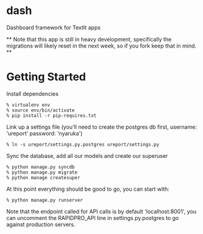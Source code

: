 dash 
====

Dashboard framework for TextIt apps

** Note that this app is still in heavy development, specifically the migrations will likely reset in the next week, so if you fork keep that in mind. **

Getting Started
================

Install dependencies
```
% virtualenv env
% source env/bin/activate
% pip install -r pip-requires.txt
```

Link up a settings file (you'll need to create the postgres db first, username: 'ureport' password: 'nyaruka')
```
% ln -s ureport/settings.py.postgres ureport/settings.py
```

Sync the database, add all our models and create our superuser
```
% python manage.py syncdb
% python manage.py migrate
% python manage createsuper
```

At this point everything should be good to go, you can start with:

```
% python manage.py runserver
```

Note that the endpoint called for API calls is by default 'localhost:8001', you can uncomment the RAPIDPRO_API line in settings.py.postgres to go against production servers.
